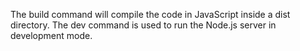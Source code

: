 The build command will compile the code in JavaScript inside a dist directory. 
The dev command is used to run the Node.js server in development mode.